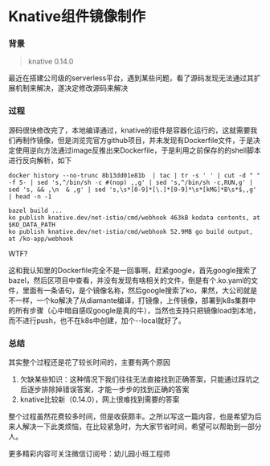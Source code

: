 # Knative组件镜像制作


### 背景

> knative 0.14.0

最近在搭建公司级的serverless平台，遇到某些问题，看了源码发现无法通过其扩展机制来解决，遂决定修改源码来解决

### 过程

源码很快修改完了，本地编译通过，knative的组件是容器化运行的，这就需要我们再制作镜像，但是浏览完官方github项目，并未发现有Dockerfile文件，于是决定使用逆向方法通过image反推出来Dockerfile，于是利用之前保存的的shell脚本进行反向解析，如下

```shell
docker history --no-trunc 8b13dd01e81b  | tac | tr -s ' ' | cut -d " " -f 5- | sed 's,^/bin/sh -c #(nop) ,,g' | sed 's,^/bin/sh -c,RUN,g' | sed 's, && ,\n  & ,g' | sed 's,\s*[0-9]*[\.]*[0-9]*\s*[kMG]*B\s*$,,g' | head -n -1

bazel build ...
ko publish knative.dev/net-istio/cmd/webhook 463kB kodata contents, at $KO_DATA_PATH
ko publish knative.dev/net-istio/cmd/webhook 52.9MB go build output, at /ko-app/webhook
```

WTF?

这和我认知里的Dockerfile完全不是一回事啊，赶紧google，首先google搜索了bazel，然后区项目中查看，并没有发现有啥相关的文件，倒是有个.ko.yaml的文件，里面有一条语句，是个镜像名称，然后google搜索了ko，果然，大公司就是不一样，一个ko解决了从diamante编译，打镜像，上传镜像，部署到k8s集群中的所有步骤（心中暗自感叹google是真的牛），当然也支持只把镜像load到本地，而不进行push，也不在k8s中创建，加个--local就好了。

### 总结

其实整个过程还是花了较长时间的，主要有两个原因

1. 欠缺某些知识：这种情况下我们往往无法直接找到正确答案，只能通过踩坑之后逐步排除掉错误答案，才能一步步的找到正确的答案
2. knative比较新（0.14.0），网上很难找到需要的答案

整个过程虽然花费较多时间，但是收获颇丰。之所以写这一篇内容，也是希望为后来人解决一下此类烦恼，在比较紧急时，为大家节省时间，希望可以帮助到一部分人。



更多精彩内容可关注微信订阅号：幼儿园小班工程师
